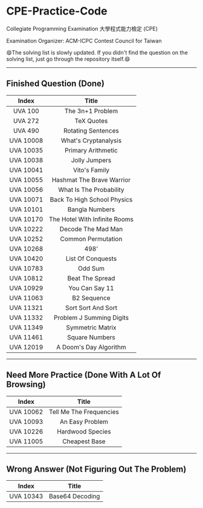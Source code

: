 # CPE-Practice-Code

Collegiate Programming Examination 大學程式能力檢定 (CPE)

Examination Organizer: ACM-ICPC Contest Council for Taiwan

😄The solving list is slowly updated. If you didn't find the question on the solving list, just go through the repository itself.😄

---

## Finished Question (Done)

|Index|Title|
|:-----:|:-----:|
|UVA 100|The 3n+1 Problem|
|UVA 272|TeX Quotes|
|UVA 490|Rotating Sentences|
|UVA 10008|What's Cryptanalysis|
|UVA 10035|Primary Arithmetic|
|UVA 10038|Jolly Jumpers|
|UVA 10041|Vito's Family|
|UVA 10055|Hashmat The Brave Warrior|
|UVA 10056|What Is The Probability|
|UVA 10071|Back To High School Physics|
|UVA 10101|Bangla Numbers|
|UVA 10170|The Hotel With Infinite Rooms|
|UVA 10222|Decode The Mad Man|
|UVA 10252|Common Permutation|
|UVA 10268|498'|
|UVA 10420|List Of Conquests|
|UVA 10783|Odd Sum|
|UVA 10812|Beat The Spread|
|UVA 10929|You Can Say 11|
|UVA 11063|B2 Sequence|
|UVA 11321|Sort Sort And Sort|
|UVA 11332|Problem J Summing Digits|
|UVA 11349|Symmetric Matrix|
|UVA 11461|Square Numbers|
|UVA 12019|A Doom's Day Algorithm|

---

## Need More Practice (Done With A Lot Of Browsing)

|Index|Title|
|:-----:|:-----:|
|UVA 10062|Tell Me The Frequencies|
|UVA 10093|An Easy Problem|
|UVA 10226|Hardwood Species|
|UVA 11005|Cheapest Base|

---

## Wrong Answer (Not Figuring Out The Problem)

|Index|Title|
|:-----:|:-----:|
|UVA 10343|Base64 Decoding|

